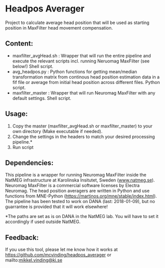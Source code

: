 # Headpos Averager
Project to calculate average head position that will be used as starting position in MaxFilter head movement compensation.

## Content:
* maxfilter_avgHead.sh : Wrapper that will run the entire pipeline and execute the relevant scripts incl. running Neruomag MaxFilter (see below!) Shell script.
* avg_headpos.py : Python functions for getting mean/median transformation matrix from continous head position estimation data in a fif file or average from initial head position across different files. Python script.
* maxfilter_master :  Wrapper that will run Neuromag MaxFilter with any default settings. Shell script.

## Usage:
1) Copy the master (maxfilter_avgHead.sh or maxfilter_master) to your own directory (Make executable if needed).
2) Change the settings in the headers to match your desired processing pipeline.*
3) Run script

## Dependencies:
This pipeline is a wrapper for running Neuromag MaxFilter inside the NatMEG infrastructure at Karolinska Insitutet, Sweden (www.natmeg.se). Neuromag MaxFilter is a commercial software licenses by Electra Neuromag.
The head position averagers are written in Python and use functions from MNE-Python (https://martinos.org/mne/stable/index.html).
The pipeline has been tested to work on DANA (last: 2018-01-09), but no guarrantee is provided that it will work elsewhere!

*The paths are set as is on DANA in the NatMEG lab. You will have to set it accordingly if used outside NatMEG.

## Feedback:
If you use this tool, please let me know how it works at https://github.com/mcvinding/headpos_averager or mailto:mikkel.vinding@ki.se
